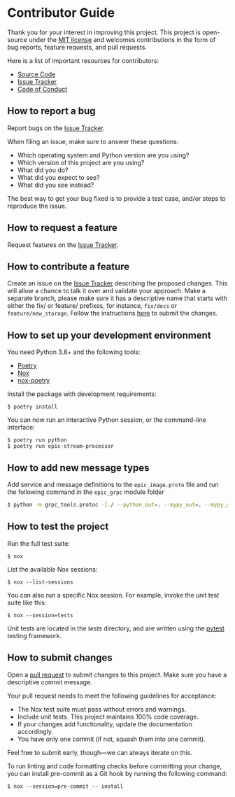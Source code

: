 # Contributor Guide

Thank you for your interest in improving this project.
This project is open-source under the [MIT license] and
welcomes contributions in the form of bug reports, feature requests, and pull requests.

Here is a list of important resources for contributors:

- [Source Code]
- [Issue Tracker]
- [Code of Conduct]
<!-- - [Documentation] -->

[mit license]: https://opensource.org/licenses/MIT
[source code]: https://github.com/infinitron/epic-stream-processor
[documentation]: https://epic-stream-processor.readthedocs.io/
[issue tracker]: https://github.com/infinitron/epic-stream-processor/issues

## How to report a bug

Report bugs on the [Issue Tracker].

When filing an issue, make sure to answer these questions:

- Which operating system and Python version are you using?
- Which version of this project are you using?
- What did you do?
- What did you expect to see?
- What did you see instead?

The best way to get your bug fixed is to provide a test case,
and/or steps to reproduce the issue.

## How to request a feature

Request features on the [Issue Tracker].

## How to contribute a feature

Create an issue on the [Issue Tracker] describing the proposed changes. This will allow a chance to talk it over and validate your approach. Make a separate branch, please make sure it has a descriptive name that starts with either the fix/ or feature/ prefixes, for instance, `fix/docs` or `feature/new_storage`. Follow the instructions [here](#how-to-submit-changes) to submit the changes.

## How to set up your development environment

You need Python 3.8+ and the following tools:

- [Poetry]
- [Nox]
- [nox-poetry]

Install the package with development requirements:

```console
$ poetry install
```

You can now run an interactive Python session,
or the command-line interface:

```console
$ poetry run python
$ poetry run epic-stream-processor
```

[poetry]: https://python-poetry.org/
[nox]: https://nox.thea.codes/
[nox-poetry]: https://nox-poetry.readthedocs.io/

## How to add new message types
Add service and message definitions to the ```epic_image.proto``` file and run the following command in the ```epic_grpc``` module folder
```bash
$ python -m grpc_tools.protoc -I./ --python_out=. --mypy_out=. --mypy_grpc_out=. --grpc_python_out=. epic_image.proto
```

## How to test the project

Run the full test suite:

```console
$ nox
```

List the available Nox sessions:

```console
$ nox --list-sessions
```

You can also run a specific Nox session.
For example, invoke the unit test suite like this:

```console
$ nox --session=tests
```

Unit tests are located in the _tests_ directory,
and are written using the [pytest] testing framework.

[pytest]: https://pytest.readthedocs.io/

## How to submit changes

Open a [pull request] to submit changes to this project. Make sure you have a descriptive commit message.

Your pull request needs to meet the following guidelines for acceptance:

- The Nox test suite must pass without errors and warnings.
- Include unit tests. This project maintains 100% code coverage.
- If your changes add functionality, update the documentation accordingly.
- You have only one commit (if not, squash them into one commit).

Feel free to submit early, though—we can always iterate on this.

To run linting and code formatting checks before committing your change, you can install pre-commit as a Git hook by running the following command:

```console
$ nox --session=pre-commit -- install
```

[pull request]: https://github.com/infinitron/epic-stream-processor/pulls

<!-- github-only -->

[code of conduct]: CODE_OF_CONDUCT.md

